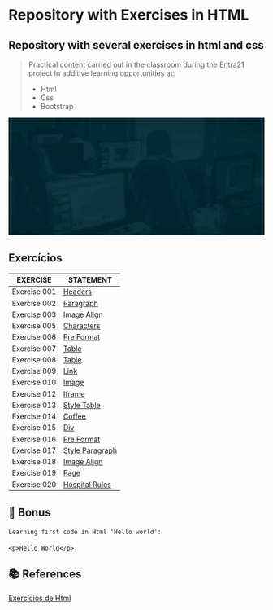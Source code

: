 # Repository with Exercises in HTML

## Repository with several exercises in html and css

> Practical content carried out in the classroom during the Entra21 project
> In additive learning opportunities at:
> - Html
> - Css
> - Bootstrap

![Gif Entra21](https://raw.githubusercontent.com/seiler-emerson/Entra21_Logica_Java_2022/main/gif/entra21.gif)

## Exercícios

| EXERCISE | STATEMENT |
|---------|---------|
|Exercise 001|[Headers](./Exercise_01/)
|Exercise 002|[Paragraph](./Exercise_02/)
|Exercise 003|[Image Align](./Exercise_03/)
|Exercise 005|[Characters](./Exercise_05/)
|Exercise 006|[Pre Format](./Exercise_06/)
|Exercise 007|[Table](./Exercise_07/)
|Exercise 008|[Table](./Exercise_08/)
|Exercise 009|[Link](./Exercise_09/)
|Exercise 010|[Image](./Exercise_10/)
|Exercise 012|[Iframe](./Exercise_12/)
|Exercise 013|[Style Table](./Exercise_13/)
|Exercise 014|[Coffee](./Exercise_14/)
|Exercise 015|[Div](./Exercise_15/)
|Exercise 016|[Pre Format](./Exercise_16/)
|Exercise 017|[Style Paragraph](./Exercise_17/)
|Exercise 018|[Image Align](./Exercise_18/)
|Exercise 019|[Page](./Exercise_19/)
|Exercise 020|[Hospital Rules](./Exercise_20/)

## 🎫 Bonus

```
Learning first code in Html 'Hello world':

<p>Hello World</p>
```

## 📚 References 
[Exercícios de Html](https://paginas.fe.up.pt/~ci07041/scc/trabalhos.html)


